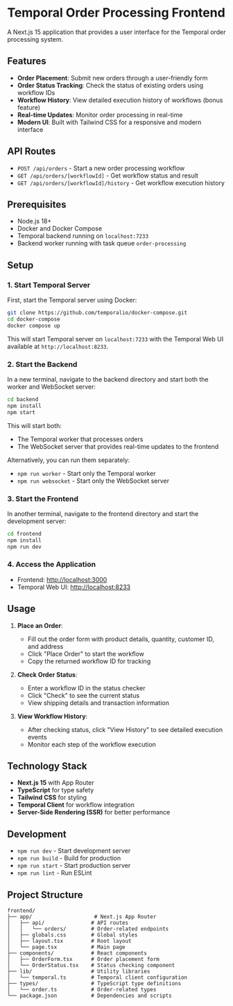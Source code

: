 # Temporal Order Processing Frontend

A Next.js 15 application that provides a user interface for the Temporal order processing system.

## Features

- **Order Placement**: Submit new orders through a user-friendly form
- **Order Status Tracking**: Check the status of existing orders using workflow IDs
- **Workflow History**: View detailed execution history of workflows (bonus feature)
- **Real-time Updates**: Monitor order processing in real-time
- **Modern UI**: Built with Tailwind CSS for a responsive and modern interface

## API Routes

- `POST /api/orders` - Start a new order processing workflow
- `GET /api/orders/[workflowId]` - Get workflow status and result
- `GET /api/orders/[workflowId]/history` - Get workflow execution history

## Prerequisites

- Node.js 18+ 
- Docker and Docker Compose
- Temporal backend running on `localhost:7233`
- Backend worker running with task queue `order-processing`

## Setup

### 1. Start Temporal Server

First, start the Temporal server using Docker:

```bash
git clone https://github.com/temporalio/docker-compose.git
cd docker-compose
docker compose up
```

This will start Temporal server on `localhost:7233` with the Temporal Web UI available at `http://localhost:8233`.

### 2. Start the Backend

In a new terminal, navigate to the backend directory and start both the worker and WebSocket server:

```bash
cd backend
npm install
npm start
```

This will start both:
- The Temporal worker that processes orders
- The WebSocket server that provides real-time updates to the frontend

Alternatively, you can run them separately:
- `npm run worker` - Start only the Temporal worker
- `npm run websocket` - Start only the WebSocket server

### 3. Start the Frontend

In another terminal, navigate to the frontend directory and start the development server:

```bash
cd frontend
npm install
npm run dev
```

### 4. Access the Application

- Frontend: [http://localhost:3000](http://localhost:3000)
- Temporal Web UI: [http://localhost:8233](http://localhost:8233)

## Usage

1. **Place an Order**:
   - Fill out the order form with product details, quantity, customer ID, and address
   - Click "Place Order" to start the workflow
   - Copy the returned workflow ID for tracking

2. **Check Order Status**:
   - Enter a workflow ID in the status checker
   - Click "Check" to see the current status
   - View shipping details and transaction information

3. **View Workflow History**:
   - After checking status, click "View History" to see detailed execution events
   - Monitor each step of the workflow execution

## Technology Stack

- **Next.js 15** with App Router
- **TypeScript** for type safety
- **Tailwind CSS** for styling
- **Temporal Client** for workflow integration
- **Server-Side Rendering (SSR)** for better performance

## Development

- `npm run dev` - Start development server
- `npm run build` - Build for production
- `npm run start` - Start production server
- `npm run lint` - Run ESLint

## Project Structure

```
frontend/
├── app/                    # Next.js App Router
│   ├── api/               # API routes
│   │   └── orders/        # Order-related endpoints
│   ├── globals.css        # Global styles
│   ├── layout.tsx         # Root layout
│   └── page.tsx           # Main page
├── components/            # React components
│   ├── OrderForm.tsx      # Order placement form
│   └── OrderStatus.tsx    # Status checking component
├── lib/                   # Utility libraries
│   └── temporal.ts        # Temporal client configuration
├── types/                 # TypeScript type definitions
│   └── order.ts           # Order-related types
└── package.json           # Dependencies and scripts
```
